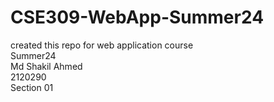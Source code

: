 # CSE309-WebApp-Summer24

<p>created this repo for web application course <br> Summer24<br>Md Shakil Ahmed<br>2120290<br>Section 01</p>
